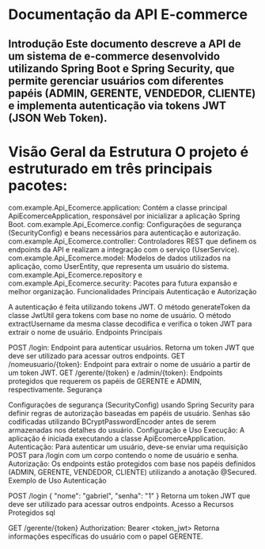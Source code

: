 <h1>Documentação da API E-commerce</H1>
<H2>Introdução
Este documento descreve a API de um sistema de e-commerce desenvolvido utilizando Spring Boot e Spring Security, que permite gerenciar usuários com diferentes papéis (ADMIN, GERENTE, VENDEDOR, CLIENTE) e implementa autenticação via tokens JWT (JSON Web Token).</H2>

<H1>Visão Geral da Estrutura
O projeto é estruturado em três principais pacotes:</H1>

<tr>com.example.Api_Ecomerce.application: Contém a classe principal ApiEcomerceApplication, responsável por inicializar a aplicação Spring Boot.
com.example.Api_Ecomerce.config: Configurações de segurança (SecurityConfig) e beans necessários para autenticação e autorização.
com.example.Api_Ecomerce.controller: Controladores REST que definem os endpoints da API e realizam a integração com o serviço (UserService).
com.example.Api_Ecomerce.model: Modelos de dados utilizados na aplicação, como UserEntity, que representa um usuário do sistema.
com.example.Api_Ecomerce.repository e com.example.Api_Ecomerce.security: Pacotes para futura expansão e melhor organização.
Funcionalidades Principais
Autenticação e Autorização</tr>

A autenticação é feita utilizando tokens JWT. O método generateToken da classe JwtUtil gera tokens com base no nome de usuário.
O método extractUsername da mesma classe decodifica e verifica o token JWT para extrair o nome de usuário.
Endpoints Principais

POST /login: Endpoint para autenticar usuários. Retorna um token JWT que deve ser utilizado para acessar outros endpoints.
GET /nomeusuario/{token}: Endpoint para extrair o nome de usuário a partir de um token JWT.
GET /gerente/{token} e /admin/{token}: Endpoints protegidos que requerem os papéis de GERENTE e ADMIN, respectivamente.
Segurança

Configurações de segurança (SecurityConfig) usando Spring Security para definir regras de autorização baseadas em papéis de usuário.
Senhas são codificadas utilizando BCryptPasswordEncoder antes de serem armazenadas nos detalhes do usuário.
Configuração e Uso
Execução: A aplicação é iniciada executando a classe ApiEcomerceApplication.
Autenticação: Para autenticar um usuário, deve-se enviar uma requisição POST para /login com um corpo contendo o nome de usuário e senha.
Autorização: Os endpoints estão protegidos com base nos papéis definidos (ADMIN, GERENTE, VENDEDOR, CLIENTE) utilizando a anotação @Secured.
Exemplo de Uso
Autenticação

POST /login
{
    "nome": "gabriel",
    "senha": "1"
}
Retorna um token JWT que deve ser utilizado para acessar outros endpoints.
Acesso a Recursos Protegidos
sql

GET /gerente/{token}
Authorization: Bearer <token_jwt>
Retorna informações específicas do usuário com o papel GERENTE.
